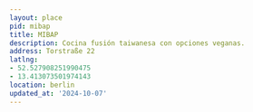 ```yaml
---
layout: place
pid: mibap
title: MIBAP
description: Cocina fusión taiwanesa con opciones veganas.
address: Torstraße 22
latlng:
- 52.527908251990475
- 13.413073501974143
location: berlin
updated_at: '2024-10-07'
---
```

